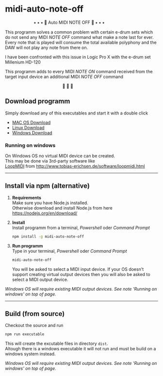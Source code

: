 # midi-auto-note-off

&nbsp;&nbsp;&nbsp;&nbsp;&nbsp;&nbsp;&nbsp;&nbsp;&nbsp;&nbsp;&nbsp;&nbsp;&nbsp;&nbsp;&nbsp;&nbsp;&nbsp;&nbsp;&nbsp;&nbsp;&nbsp;&nbsp;&nbsp;&nbsp;⭑ ⭑ ⭑ 🥁  Auto MIDI NOTE OFF  🥁 ⭑ ⭑ ⭑ 

This programm solves a common problem with certain e-drum sets
which do not send any MIDI *NOTE OFF* command what 
make a note last for ever.
Every note that is played will consume the total available polyphony and 
the DAW will not play any note from there on.

I have been confronted with this issue in Logic Pro X 
with the e-drum set Millenium HD-120

This programm adds to every MIDI *NOTE ON* command 
received from the target input device
an additional MIDI *NOTE OFF* command

&nbsp;&nbsp;&nbsp;&nbsp;&nbsp;&nbsp;&nbsp;&nbsp;&nbsp;&nbsp;&nbsp;&nbsp;&nbsp;&nbsp;&nbsp;&nbsp;&nbsp;&nbsp;&nbsp;&nbsp;&nbsp;&nbsp;&nbsp;&nbsp;&nbsp;&nbsp;&nbsp;&nbsp;&nbsp;&nbsp;&nbsp;&nbsp;&nbsp;&nbsp;&nbsp;&nbsp;&nbsp;&nbsp;&nbsp;&nbsp;&nbsp;&nbsp;&nbsp;&nbsp;&nbsp;&nbsp;&nbsp;&nbsp;🥁 🥁 🥁   



## Download programm
Simply download any of this executables and start it with a double click
- [MAC OS Download]()
- [Linux Download]()
- [Windows Download]()


### Running on windows

On Windows OS no virtual MIDI device can be created.  
This may be done via 3rd-party software like  
[LoopMIDI](http://www.tobias-erichsen.de/software/loopmidi.html) from http://www.tobias-erichsen.de/software/loopmidi.html



---

## Install via npm (alternative)

1) **Requirements**  
Make sure you have Node.js installed.  
Otherwise download and install Node.js from here  
https://nodejs.org/en/download/

2) **Install**    
    Install programm from a terminal, *Powershell* oder *Command Prompt*   
    ```bash
    npm install -g midi-auto-note-off
    ```

3) **Run programm**    
    Type in your terminal, *Powershell* oder *Command Prompt*
    ```bash
    midi-auto-note-off
    ```

    You will be asked to select a MIDI input device.
    If your OS doesn't support creating virtual output devices
    then you will also be asked to select a MIDI output device.

_Windows OS will require existing MIDI output devices. See note 'Running on windows' on top of page._  




---

## Build (from source)

Checkout the source and run
```bash
npm run executable
```
This will create the excutable files in directory `dist`.  
Altough there is a windows executable it will not run and must be build on a windows system instead.

_Windows OS will require existing MIDI output devices. See note 'Running on windows' on top of page._  